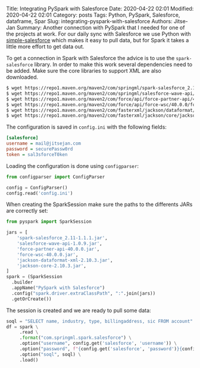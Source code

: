 Title: Integrating PySpark with Salesforce
Date: 2020-04-22 02:01
Modified: 2020-04-22 02:01
Category: posts
Tags: Python, PySpark, Salesforce, dataframe, Spar
Slug: integrating-pyspark-with-salesforce
Authors: Jitse-Jan
Summary: Another connection with PySpark that I needed for one of the projects at work. For our daily sync with Salesforce we use Python with [simple-salesforce](https://github.com/simple-salesforce/simple-salesforce) which makes it easy to pull data, but for Spark it takes a little more effort to get data out. 

To get a connection in Spark with Salesforce the advice is to use the `spark-salesforce` library. In order to make this work several dependencies need to be added. Make sure the core libraries to support XML are also downloaded. 

```bash
$ wget https://repo1.maven.org/maven2/com/springml/spark-salesforce_2.11/1.1.1/spark-salesforce_2.11-1.1.1.jar 
$ wget https://repo1.maven.org/maven2/com/springml/salesforce-wave-api/1.0.9/salesforce-wave-api-1.0.9.jar
$ wget https://repo1.maven.org/maven2/com/force/api/force-partner-api/40.0.0/force-partner-api-40.0.0.jar
$ wget https://repo1.maven.org/maven2/com/force/api/force-wsc/40.0.0/force-wsc-40.0.0.jar
$ wget https://repo1.maven.org/maven2/com/fasterxml/jackson/dataformat/jackson-dataformat-xml/2.10.3/jackson-dataformat-xml-2.10.3.jar
$ wget https://repo1.maven.org/maven2/com/fasterxml/jackson/core/jackson-core/2.10.3/jackson-core-2.10.3.jar
```

The configuration is saved in `config.ini` with the following fields:

```ini
[salesforce]
username = mail@jitsejan.com
password = securePassw0rd
token = sal3sforceT0ken
```

Loading the configuration is done using `configparser`:

```python
from configparser import ConfigParser

config = ConfigParser()
config.read('config.ini')
```

When creating the SparkSession make sure the paths to the differents JARs are correctly set:

```python
from pyspark import SparkSession

jars = [
    'spark-salesforce_2.11-1.1.1.jar',
    'salesforce-wave-api-1.0.9.jar',
    'force-partner-api-40.0.0.jar',
    'force-wsc-40.0.0.jar',
    'jackson-dataformat-xml-2.10.3.jar',
    'jackson-core-2.10.3.jar',
]
spark = (SparkSession
  .builder
  .appName("PySpark with Salesforce")
  .config("spark.driver.extraClassPath", ":".join(jars))
  .getOrCreate())  
```

The session is created and we are ready to pull some data:

```python
soql = "SELECT name, industry, type, billingaddress, sic FROM account"  
df = spark \
     .read \
     .format("com.springml.spark.salesforce") \
     .option("username", config.get('salesforce', 'username')) \
     .option("password", f"{config.get('salesforce', 'password')}{config.get('salesforce', 'token')}") \
     .option("soql", soql) \
     .load()
```

